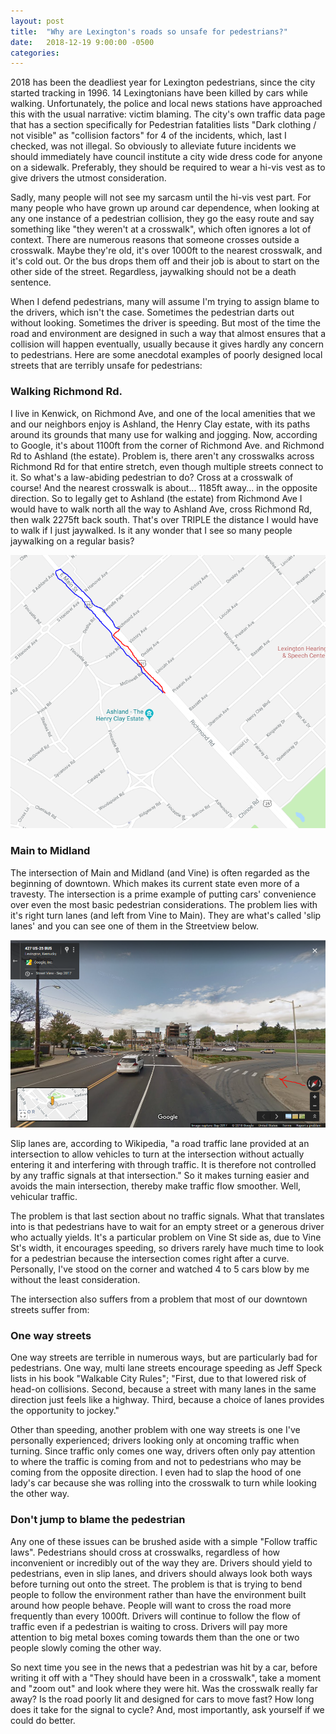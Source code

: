 ```yaml
---
layout: post
title:  "Why are Lexington's roads so unsafe for pedestrians?"
date:   2018-12-19 9:00:00 -0500
categories:
---
```



2018 has been the deadliest year for Lexington pedestrians, since the city
started tracking in 1996. 14 Lexingtonians have been killed by cars while
walking. Unfortunately, the police and local news stations have approached this
with the usual narrative: victim blaming. The city's own traffic data page that
has a section specifically for Pedestrian fatalities lists "Dark clothing / not
visible" as "collision factors" for 4 of the incidents, which, last I checked,
was not illegal. So obviously to alleviate future incidents we should
immediately have council institute a city wide dress code for anyone on a
sidewalk. Preferably, they should be required to wear a hi-vis vest as to give
drivers the utmost consideration.

Sadly, many people will not see my sarcasm until the hi-vis vest part. For many
people who have grown up around car dependence, when looking at any one instance
of a pedestrian collision, they go the easy route and say something like "they
weren't at a crosswalk", which often ignores a lot of context. There are
numerous reasons that someone crosses outside a crosswalk. Maybe they're old,
it's over 1000ft to the nearest crosswalk, and it's cold out. Or the bus drops
them off and their job is about to start on the other side of the street.
Regardless, jaywalking should not be a death sentence.

When I defend pedestrians, many will assume I'm trying to assign blame to the
drivers, which isn't the case. Sometimes the pedestrian darts out without
looking. Sometimes the driver is speeding. But most of the time the road and
environment are designed in such a way that almost ensures that a collision
will happen eventually, usually because it gives hardly any concern to
pedestrians. Here are some anecdotal examples of poorly designed local streets
that are terribly unsafe for pedestrians:

### Walking Richmond Rd.

I live in Kenwick, on Richmond Ave, and one of the local amenities that we and
our neighbors enjoy is Ashland, the Henry Clay estate, with its paths around its
grounds that many use for walking and jogging. Now, according to Google, it's
about 1100ft from the corner of Richmond Ave. and Richmond Rd to Ashland 
(the estate). Problem is, there aren't any crosswalks across Richmond Rd 
for that entire stretch, even though multiple streets connect to it. So what's
a law-abiding pedestrian to do? Cross at a crosswalk of course! And the nearest
crosswalk is about... 1185ft away... in the opposite direction. So to legally
get to Ashland (the estate) from Richmond Ave I would have to walk north all the
way to Ashland Ave, cross Richmond Rd, then walk 2275ft back south. That's over
TRIPLE the distance I would have to walk if I just jaywalked. Is it any wonder
that I see so many people jaywalking on a regular basis?

![Richmond to Ashland](/assets/img/jaywalking-richmond.png)

### Main to Midland

The intersection of Main and Midland (and Vine) is often regarded as the
beginning of downtown. Which makes its current state even more of a travesty.
The intersection is a prime example of putting cars' convenience over even the
most basic pedestrian considerations. The problem lies with it's right turn 
lanes (and left from Vine to Main). They are what's called 'slip lanes' and you
can see one of them in the Streetview below.

![Main and Midland](/assets/img/main-and-midland.png)

Slip lanes are, according to Wikipedia, "a road traffic lane provided at an
intersection to allow vehicles to turn at the intersection without actually
entering it and interfering with through traffic. It is therefore not controlled
by any traffic signals at that intersection." So it makes turning easier and
avoids the main intersection, thereby make traffic flow smoother. Well,
vehicular traffic. 

The problem is that last section about no traffic signals. What that translates
into is that pedestrians have to wait for an empty street or a generous driver
who actually yields. It's a particular problem on Vine St side as, due to Vine
St's width, it encourages speeding, so drivers rarely have much time to look for
a pedestrian because the intersection comes right after a curve. Personally,
I've stood on the corner and watched 4 to 5 cars blow by me without the least
consideration. 

The intersection also suffers from a problem that most of our downtown streets
suffer from:

### One way streets

One way streets are terrible in numerous ways, but are particularly bad for
pedestrians. One way, multi lane streets encourage speeding as Jeff Speck lists
in his book "Walkable City Rules"; "First, due to that lowered risk of head-on
collisions. Second, because a street with many lanes in the same direction just
feels like a highway. Third, because a choice of lanes provides the opportunity
to jockey."

Other than speeding, another problem with one way streets is one I've
personally experienced; drivers looking only at oncoming traffic when turning.
Since traffic only comes one way, drivers often only pay attention to where the
traffic is coming from and not to pedestrians who may be coming from the
opposite direction. I even had to slap the hood of one lady's car because she
was rolling into the crosswalk to turn while looking the other way.


### Don't jump to blame the pedestrian

Any one of these issues can be brushed aside with a simple "Follow traffic
laws". Pedestrians should cross at crosswalks, regardless of how inconvenient or
incredibly out of the way they are. Drivers should yield to pedestrians, even in
slip lanes, and drivers should always look both ways before turning out onto the
street. The problem is that is trying to bend people to follow the environment
rather than have the environment built around how people behave. People will
want to cross the road more frequently than every 1000ft. Drivers will continue 
to follow the flow of traffic even if a pedestrian is waiting to cross. Drivers
will pay more attention to big metal boxes coming towards them than the one or
two people slowly coming the other way.

So next time you see in the news that a pedestrian was hit by a car, before
writing it off with a "They should have been in a crosswalk", take a moment and
"zoom out" and look where they were hit. Was the crosswalk really far away? Is
the road poorly lit and designed for cars to move fast? How long does it take
for the signal to cycle? And, most importantly, ask yourself if we could do
better.